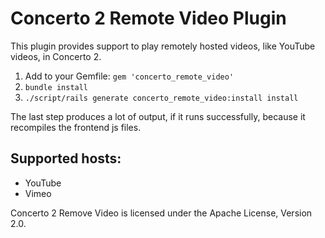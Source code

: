 # Concerto 2 Remote Video Plugin
This plugin provides support to play remotely hosted videos, like YouTube videos, in Concerto 2.

1.  Add to your Gemfile: ```gem 'concerto_remote_video'```
2.  ```bundle install```
3.  ```./script/rails generate concerto_remote_video:install install```

The last step produces a lot of output, if it runs successfully, because it recompiles the frontend js files.

## Supported hosts:
* YouTube
* Vimeo

Concerto 2 Remove Video is licensed under the Apache License, Version 2.0.
